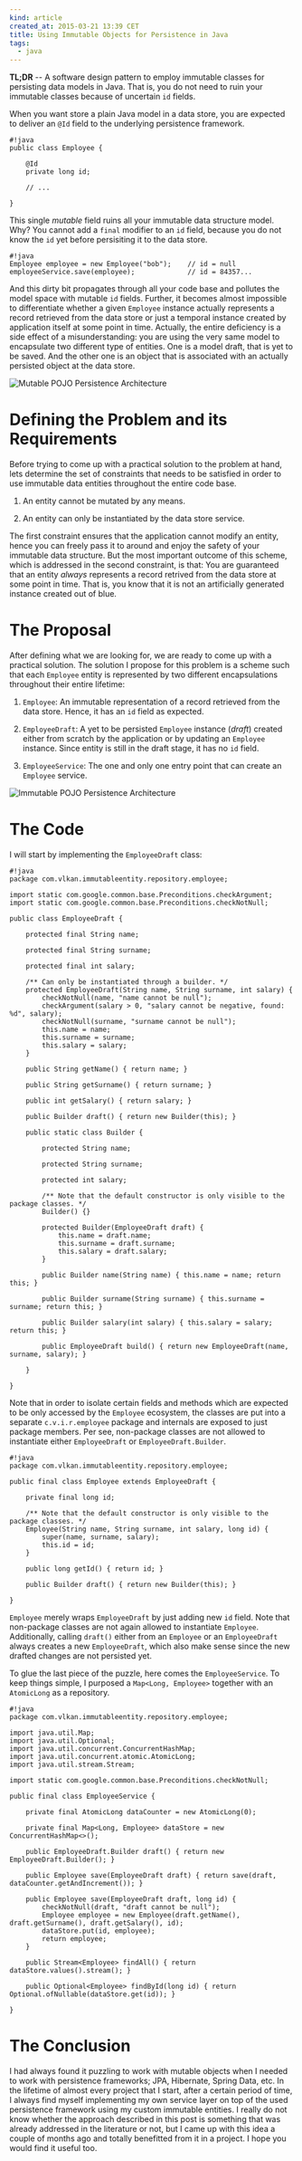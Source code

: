 ```yaml
---
kind: article
created_at: 2015-03-21 13:39 CET
title: Using Immutable Objects for Persistence in Java
tags:
  - java
---
```


**TL;DR** -- A software design pattern to employ immutable classes for
persisting data models in Java. That is, you do not need to ruin your
immutable classes because of uncertain `id` fields.

When you want store a plain Java model in a data store, you are expected to
deliver an `@Id` field to the underlying persistence framework.

    #!java
    public class Employee {

        @Id
        private long id;

        // ...

    }

This single *mutable* field ruins all your immutable data structure model.
Why? You cannot add a `final` modifier to an `id` field, because you do not
know the `id` yet before persisiting it to the data store.

    #!java
    Employee employee = new Employee("bob");    // id = null
    employeeService.save(employee);             // id = 84357...

And this dirty bit propagates through all your code base and pollutes the
model space with mutable `id` fields. Further, it becomes almost impossible to
differentiate whether a given `Employee` instance actually represents a record
retrieved from the data store or just a temporal instance created by
application itself at some point in time. Actually, the entire deficiency is a
side effect of a misunderstanding: you are using the very same model to
encapsulate two different type of entities. One is a model draft, that is yet
to be saved. And the other one is an object that is associated with an
actually persisted object at the data store.

![Mutable POJO Persistence Architecture](mutable.svg)

Defining the Problem and its Requirements
=========================================

Before trying to come up with a practical solution to the problem at hand,
lets determine the set of constraints that needs to be satisfied in order to
use immutable data entities throughout the entire code base.

1. An entity cannot be mutated by any means.

2. An entity can only be instantiated by the data store service.

The first constraint ensures that the application cannot modify an entity,
hence you can freely pass it to around and enjoy the safety of your immutable
data structure. But the most important outcome of this scheme, which is
addressed in the second constraint, is that: You are guaranteed that an entity
*always* represents a record retrived from the data store at some point in
time. That is, you know that it is not an artificially generated instance
created out of blue.

The Proposal
============

After defining what we are looking for, we are ready to come up with a
practical solution. The solution I propose for this problem is a scheme such
that each `Employee` entity is represented by two different encapsulations
throughout their entire lifetime:

1. `Employee`: An immutable representation of a record retrieved from the data
   store. Hence, it has an `id` field as expected.

2. `EmployeeDraft`: A yet to be persisted `Employee` instance (*draft*)
   created either from scratch by the application or by updating an `Employee`
   instance. Since entity is still in the draft stage, it has no `id` field.

3. `EmployeeService`: The one and only one entry point that can create an
   `Employee` service.

![Immutable POJO Persistence Architecture](immutable.svg)

The Code
========

I will start by implementing the `EmployeeDraft` class:

    #!java
    package com.vlkan.immutableentity.repository.employee;

    import static com.google.common.base.Preconditions.checkArgument;
    import static com.google.common.base.Preconditions.checkNotNull;

    public class EmployeeDraft {

        protected final String name;

        protected final String surname;

        protected final int salary;

        /** Can only be instantiated through a builder. */
        protected EmployeeDraft(String name, String surname, int salary) {
            checkNotNull(name, "name cannot be null");
            checkArgument(salary > 0, "salary cannot be negative, found: %d", salary);
            checkNotNull(surname, "surname cannot be null");
            this.name = name;
            this.surname = surname;
            this.salary = salary;
        }

        public String getName() { return name; }

        public String getSurname() { return surname; }

        public int getSalary() { return salary; }

        public Builder draft() { return new Builder(this); }

        public static class Builder {

            protected String name;

            protected String surname;

            protected int salary;

            /** Note that the default constructor is only visible to the package classes. */
            Builder() {}

            protected Builder(EmployeeDraft draft) {
                this.name = draft.name;
                this.surname = draft.surname;
                this.salary = draft.salary;
            }

            public Builder name(String name) { this.name = name; return this; }

            public Builder surname(String surname) { this.surname = surname; return this; }

            public Builder salary(int salary) { this.salary = salary; return this; }

            public EmployeeDraft build() { return new EmployeeDraft(name, surname, salary); }

        }

    }

Note that in order to isolate certain fields and methods which are expected to
be only accessed by the `Employee` ecosystem, the classes are put into a
separate `c.v.i.r.employee` package and internals are exposed to just package
members. Per see, non-package classes are not allowed to instantiate either
`EmployeeDraft` or `EmployeeDraft.Builder`.

    #!java
    package com.vlkan.immutableentity.repository.employee;

    public final class Employee extends EmployeeDraft {

        private final long id;

        /** Note that the default constructor is only visible to the package classes. */
        Employee(String name, String surname, int salary, long id) {
            super(name, surname, salary);
            this.id = id;
        }

        public long getId() { return id; }

        public Builder draft() { return new Builder(this); }

    }

`Employee` merely wraps `EmployeeDraft` by just adding new `id` field. Note
that non-package classes are not again allowed to instantiate `Employee`.
Additionally, calling `draft()` either from an `Employee` or an
`EmployeeDraft` always creates a new `EmployeeDraft`, which also make sense
since the new drafted changes are not persisted yet.

To glue the last piece of the puzzle, here comes the `EmployeeService`. To
keep things simple, I purposed a `Map<Long, Employee>` together with an
`AtomicLong` as a repository.

    #!java
    package com.vlkan.immutableentity.repository.employee;

    import java.util.Map;
    import java.util.Optional;
    import java.util.concurrent.ConcurrentHashMap;
    import java.util.concurrent.atomic.AtomicLong;
    import java.util.stream.Stream;

    import static com.google.common.base.Preconditions.checkNotNull;

    public final class EmployeeService {

        private final AtomicLong dataCounter = new AtomicLong(0);

        private final Map<Long, Employee> dataStore = new ConcurrentHashMap<>();

        public EmployeeDraft.Builder draft() { return new EmployeeDraft.Builder(); }

        public Employee save(EmployeeDraft draft) { return save(draft, dataCounter.getAndIncrement()); }

        public Employee save(EmployeeDraft draft, long id) {
            checkNotNull(draft, "draft cannot be null");
            Employee employee = new Employee(draft.getName(), draft.getSurname(), draft.getSalary(), id);
            dataStore.put(id, employee);
            return employee;
        }

        public Stream<Employee> findAll() { return dataStore.values().stream(); }

        public Optional<Employee> findById(long id) { return Optional.ofNullable(dataStore.get(id)); }

    }

The Conclusion
==============

I had always found it puzzling to work with mutable objects when I needed to
work with persistence frameworks; JPA, Hibernate, Spring Data, etc. In the
lifetime of almost every project that I start, after a certain period of time,
I always find myself implementing my own service layer on top of the used
persistence framework using my custom immutable entities. I really do not know
whether the approach described in this post is something that was already
addressed in the literature or not, but I came up with this idea a couple of
months ago and totally benefitted from it in a project. I hope you would find
it useful too.
